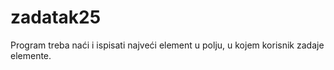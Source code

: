 # zadatak25
Program treba naći i ispisati najveći element u polju, u kojem korisnik zadaje elemente.
